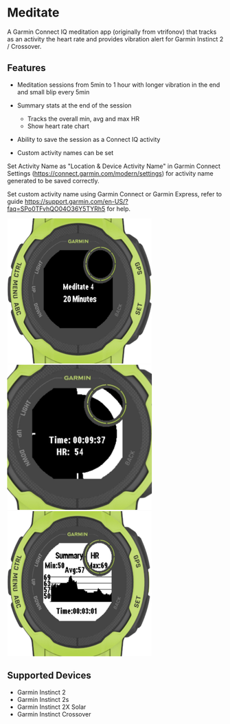 # Meditate

A Garmin Connect IQ meditation app (originally from vtrifonov) that tracks as an activity the heart rate and provides vibration alert for Garmin Instinct 2 / Crossover.

## Features

- Meditation sessions from 5min to 1 hour with longer vibration in the end and small blip every 5min

- Summary stats at the end of the session
    - Tracks the overall min, avg and max HR
    - Show heart rate chart

- Ability to save the session as a Connect IQ activity

- Custom activity names can be set

Set Activity Name as "Location & Device Activity Name" in Garmin Connect Settings (https://connect.garmin.com/modern/settings) for activity name generated to be saved correctly.

Set custom activity name using Garmin Connect or Garmin Express, refer to guide https://support.garmin.com/en-US/?faq=SPo0TFvhQO04O36Y5TYRh5 for help.

<img src="userGuideScreenshots/CoverImage1.jpg" alt="Session picker demo" width="337" height="337"/>
<img src="userGuideScreenshots/CoverImage0.jpg" alt="Session demo detailed" width="337" height="337"/>
<img src="userGuideScreenshots/CoverImage3.jpg" alt="Session demo detailed" width="337" height="337"/>

## Supported Devices
- Garmin Instinct 2
- Garmin Instinct 2s
- Garmin Instinct 2X Solar
- Garmin Instinct Crossover